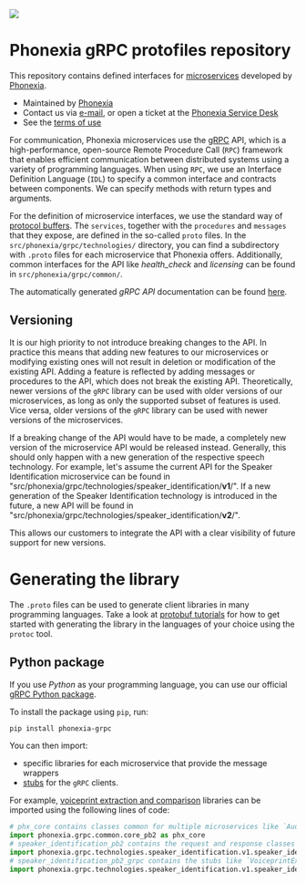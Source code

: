 ![](https://www.phonexia.com/wp-content/uploads/phonexia-logo-transparent-500px.png)

# Phonexia gRPC protofiles repository

This repository contains defined interfaces for [microservices](https://docs.cloud.phonexia.com/docs/category/technologies) developed by [Phonexia](https://phonexia.com). 

* Maintained by [Phonexia](https://phonexia.com)
* Contact us via [e-mail](mailto:info@phonexia.com), or open a ticket at the [Phonexia Service Desk](https://phonexia.atlassian.net/servicedesk/customer/portal/15/group/20/create/40)
* See the [terms of use](https://www.phonexia.com/terms-and-conditions/)

For communication, Phonexia microservices use the [gRPC](https://grpc.io/) API, which is a high-performance, open-source Remote Procedure Call (`RPC`) framework that enables efficient communication between distributed systems using a variety of programming languages. When using `RPC`, we use an Interface Definition Language (`IDL`) to specify a common interface and contracts between components. We can specify methods with return types and arguments.

For the definition of microservice interfaces, we use the standard way of [protocol buffers](https://protobuf.dev/overview/). The `services`, together with the `procedures` and `messages` that they expose, are defined in the so-called `proto` files. In the `src/phonexia/grpc/technologies/` directory, you can find a subdirectory with `.proto` files for each microservice that Phonexia offers. Additionally, common interfaces for the API like *health_check* and *licensing* can be found in `src/phonexia/grpc/common/`.

The automatically generated *gRPC API* documentation can be found [here](https://docs.cloud.phonexia.com/docs/grpc/phonexia/grpc/technologies).

## Versioning

It is our high priority to not introduce breaking changes to the API. In practice this means that adding new features to our microservices or modifying existing ones will not result in deletion or modification of the existing API. Adding a feature is reflected by adding messages or procedures to the API, which does not break the existing API. Theoretically, newer versions of the `gRPC` library can be used with older versions of our microservices, as long as only the supported subset of features is used. Vice versa, older versions of the `gRPC` library can be used with newer versions of the microservices.

If a breaking change of the API would have to be made, a completely new version of the microservice API would be released instead. Generally, this should only happen with a new generation of the respective speech technology. For example, let's assume the current API for the Speaker Identification microservice can be found in "src/phonexia/grpc/technologies/speaker_identification/**v1**/". If a new generation of the Speaker Identification technology is introduced in the future, a new API will be found in "src/phonexia/grpc/technologies/speaker_identification/**v2**/".

This allows our customers to integrate the API with a clear visibility of future support for new versions.

# Generating the library

The `.proto` files can be used to generate client libraries in many programming languages. Take a look at [protobuf tutorials](https://protobuf.dev/getting-started/) for how to get started with generating the library in the languages of your choice using the `protoc` tool.

## Python package

If you use *Python* as your programming language, you can use our official [gRPC Python package](https://pypi.org/project/phonexia-grpc).

To install the package using `pip`, run:

```bash
pip install phonexia-grpc
```

You can then import:

- specific libraries for each microservice that provide the message wrappers
- [stubs](https://grpc.io/docs/languages/python/basics/#creating-a-stub) for the `gRPC` clients.

For example, [voiceprint extraction and comparison](https://docs.cloud.phonexia.com/docs/common/technologies/speaker-identification) libraries can be imported using the following lines of code:

```python
# phx_core contains classes common for multiple microservices like `Audio` or `Voiceprint`.
import phonexia.grpc.common.core_pb2 as phx_core
# speaker_identification_pb2 contains the request and response classes like `ExtractRequest` or `ExtractResponse`.
import phonexia.grpc.technologies.speaker_identification.v1.speaker_identification_pb2 as sid
# speaker_identification_pb2_grpc contains the stubs like `VoiceprintExtractionStub` needed to make the request.
import phonexia.grpc.technologies.speaker_identification.v1.speaker_identification_pb2_grpc as sid_grpc
```
